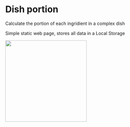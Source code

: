 # Dish portion
Calculate the portion of each ingridient in a complex dish

Simple static web page, stores all data in a Local Storage

<img src="https://user-images.githubusercontent.com/654122/215320068-20fdbd0d-447d-48be-83dd-70004bc07fab.png" width="256px">
